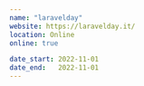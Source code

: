 ```yaml
---
name: "laravelday"
website: https://laravelday.it/
location: Online
online: true

date_start: 2022-11-01
date_end:   2022-11-01
---
```

